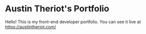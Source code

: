 # Austin Theriot's Portfolio

Hello! This is my front-end developer portfolio. You can see it live at https://austintheriot.com/
